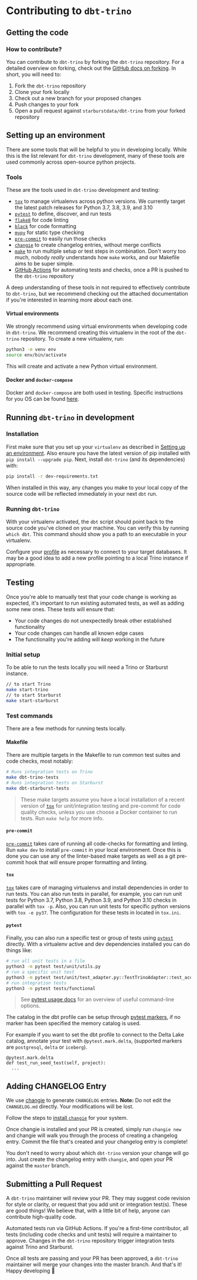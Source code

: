 # Contributing to `dbt-trino`

## Getting the code

### How to contribute?

You can contribute to `dbt-trino` by forking the `dbt-trino` repository. For a detailed overview on forking, check out the [GitHub docs on forking](https://help.github.com/en/articles/fork-a-repo). In short, you will need to:

1. Fork the `dbt-trino` repository
2. Clone your fork locally
3. Check out a new branch for your proposed changes
4. Push changes to your fork
5. Open a pull request against `starburstdata/dbt-trino` from your forked repository

## Setting up an environment

There are some tools that will be helpful to you in developing locally. While this is the list relevant for `dbt-trino` development, many of these tools are used commonly across open-source python projects.

### Tools

These are the tools used in `dbt-trino` development and testing:

- [`tox`](https://tox.readthedocs.io/en/latest/) to manage virtualenvs across python versions. We currently target the latest patch releases for Python 3.7, 3.8, 3.9, and 3.10
- [`pytest`](https://docs.pytest.org/en/latest/) to define, discover, and run tests
- [`flake8`](https://flake8.pycqa.org/en/latest/) for code linting
- [`black`](https://github.com/psf/black) for code formatting
- [`mypy`](https://mypy.readthedocs.io/en/stable/) for static type checking
- [`pre-commit`](https://pre-commit.com) to easily run those checks
- [`changie`](https://changie.dev/) to create changelog entries, without merge conflicts
- [`make`](https://users.cs.duke.edu/~ola/courses/programming/Makefiles/Makefiles.html) to run multiple setup or test steps in combination. Don't worry too much, nobody _really_ understands how `make` works, and our Makefile aims to be super simple.
- [GitHub Actions](https://github.com/features/actions) for automating tests and checks, once a PR is pushed to the `dbt-trino` repository

A deep understanding of these tools in not required to effectively contribute to `dbt-trino`, but we recommend checking out the attached documentation if you're interested in learning more about each one.

#### Virtual environments

We strongly recommend using virtual environments when developing code in `dbt-trino`. We recommend creating this virtualenv
in the root of the `dbt-trino` repository. To create a new virtualenv, run:
```sh
python3 -m venv env
source env/bin/activate
```

This will create and activate a new Python virtual environment.

#### Docker and `docker-compose`

Docker and `docker-compose` are both used in testing. Specific instructions for you OS can be found [here](https://docs.docker.com/get-docker/).

## Running `dbt-trino` in development

### Installation

First make sure that you set up your `virtualenv` as described in [Setting up an environment](#setting-up-an-environment).  Also ensure you have the latest version of pip installed with `pip install --upgrade pip`. Next, install `dbt-trino` (and its dependencies) with:

```sh
pip install -r dev-requirements.txt
```

When installed in this way, any changes you make to your local copy of the source code will be reflected immediately in your next `dbt` run.

### Running `dbt-trino`

With your virtualenv activated, the `dbt` script should point back to the source code you've cloned on your machine. You can verify this by running `which dbt`. This command should show you a path to an executable in your virtualenv.

Configure your [profile](https://docs.getdbt.com/docs/configure-your-profile) as necessary to connect to your target databases. It may be a good idea to add a new profile pointing to a local Trino instance if appropriate.

## Testing

Once you're able to manually test that your code change is working as expected, it's important to run existing automated tests, as well as adding some new ones. These tests will ensure that:
- Your code changes do not unexpectedly break other established functionality
- Your code changes can handle all known edge cases
- The functionality you're adding will _keep_ working in the future

### Initial setup

To be able to run the tests locally you will need a Trino or Starburst instance.

```sh
// to start Trino
make start-trino
// to start Starburst
make start-starburst
```

### Test commands

There are a few methods for running tests locally.

#### Makefile

There are multiple targets in the Makefile to run common test suites and code
checks, most notably:

```sh
# Runs integration tests on Trino
make dbt-trino-tests
# Runs integration tests on Starburst
make dbt-starburst-tests
```
> These make targets assume you have a local installation of a recent version of [`tox`](https://tox.readthedocs.io/en/latest/) for unit/integration testing and pre-commit for code quality checks,
> unless you use choose a Docker container to run tests. Run `make help` for more info.

#### `pre-commit`
[`pre-commit`](https://pre-commit.com) takes care of running all code-checks for formatting and linting. Run `make dev` to install `pre-commit` in your local environment.  Once this is done you can use any of the linter-based make targets as well as a git pre-commit hook that will ensure proper formatting and linting.

#### `tox`

[`tox`](https://tox.readthedocs.io/en/latest/) takes care of managing virtualenvs and install dependencies in order to run tests. You can also run tests in parallel, for example, you can run unit tests for Python 3.7, Python 3.8, Python 3.9, and Python 3.10 checks in parallel with `tox -p`. Also, you can run unit tests for specific python versions with `tox -e py37`. The configuration for these tests in located in `tox.ini`.

#### `pytest`

Finally, you can also run a specific test or group of tests using [`pytest`](https://docs.pytest.org/en/latest/) directly. With a virtualenv active and dev dependencies installed you can do things like:

```sh
# run all unit tests in a file
python3 -m pytest test/unit/utils.py
# run a specific unit test
python3 -m pytest test/unit/test_adapter.py::TestTrinoAdapter::test_acquire_connection
# run integration tests
python3 -m pytest tests/functional
```

> See [pytest usage docs](https://docs.pytest.org/en/6.2.x/usage.html) for an overview of useful command-line options.

The catalog in the dbt profile can be setup through [pytest markers](https://docs.pytest.org/en/7.1.x/example/markers.html#registering-markers), if no marker has been specified the memory catalog is used.

For example if you want to set the dbt profile to connect to the Delta Lake catalog, annotate your test with `@pytest.mark.delta`, (supported markers are `postgresql`, `delta` or `iceberg`).

```
@pytest.mark.delta
def test_run_seed_test(self, project):
  ...
```

## Adding CHANGELOG Entry

We use [changie](https://changie.dev) to generate `CHANGELOG` entries. **Note:** Do not edit the `CHANGELOG.md` directly. Your modifications will be lost.

Follow the steps to [install `changie`](https://changie.dev/guide/installation/) for your system.

Once changie is installed and your PR is created, simply run `changie new` and changie will walk you through the process of creating a changelog entry.  Commit the file that's created and your changelog entry is complete!

You don't need to worry about which `dbt-trino` version your change will go into. Just create the changelog entry with `changie`, and open your PR against the `master` branch. 

## Submitting a Pull Request

A `dbt-trino` maintainer will review your PR. They may suggest code revision for style or clarity, or request that you add unit or integration test(s). These are good things! We believe that, with a little bit of help, anyone can contribute high-quality code.

Automated tests run via GitHub Actions. If you're a first-time contributor, all tests (including code checks and unit tests) will require a maintainer to approve. Changes in the `dbt-trino` repository trigger integration tests against Trino and Starburst.

Once all tests are passing and your PR has been approved, a `dbt-trino` maintainer will merge your changes into the master branch. And that's it! Happy developing :tada:
